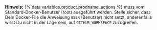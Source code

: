 **Hinweis:** {% data variables.product.prodname_actions %} muss vom Standard-Docker-Benutzer (root) ausgeführt werden. Stelle sicher, dass Dein Docker-File die Anweisung `USER` (Benutzer) nicht setzt, anderenfalls wirst Du nicht in der Lage sein, auf `GITHUB_WORKSPACE` zuzugreifen.
